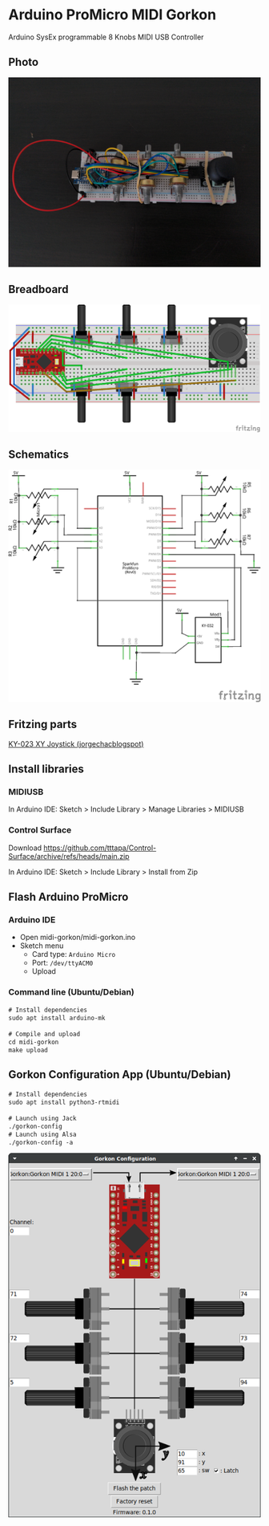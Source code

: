 # Arduino ProMicro MIDI Gorkon

Arduino SysEx programmable 8 Knobs MIDI USB Controller

## Photo

![](doc/photo.jpg)

## Breadboard

![](doc/schematics/midi-gorkon_bb.png)

## Schematics

![](doc/schematics/midi-gorkon_schema.png)

## Fritzing parts

[KY-023 XY Joystick (jorgechacblogspot)](https://github.com/jorgechacblogspot/librerias_fritzing/raw/main/KY-023%20Dual%20Axis%20Joystick%20Module.fzpz)

## Install libraries
### MIDIUSB
In Arduino IDE: Sketch > Include Library > Manage Libraries > MIDIUSB

### Control Surface
Download https://github.com/tttapa/Control-Surface/archive/refs/heads/main.zip

In Arduino IDE: Sketch > Include Library > Install from Zip

## Flash Arduino ProMicro
### Arduino IDE

* Open midi-gorkon/midi-gorkon.ino
* Sketch menu
  * Card type: `Arduino Micro`
  * Port: `/dev/ttyACM0`
  * Upload

### Command line (Ubuntu/Debian)

```shell
# Install dependencies
sudo apt install arduino-mk

# Compile and upload
cd midi-gorkon
make upload
```

## Gorkon Configuration App (Ubuntu/Debian)

```shell
# Install dependencies
sudo apt install python3-rtmidi

# Launch using Jack
./gorkon-config
# Launch using Alsa
./gorkon-config -a
```

![](doc/gorkon-config-app.png)
